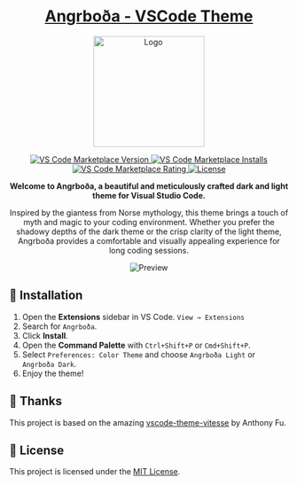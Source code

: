 <a href="https://marketplace.visualstudio.com/items?itemName=carlssonloke.angrboda"><h1 align="center">Angrboða - VSCode Theme</h1></a>

<p align="center">
  <img alt="Logo" src="https://github.com/user-attachments/assets/5b89e445-6397-49a3-936b-468bfb306548" width="200">
</p>

<p align="center">
  <a href="https://marketplace.visualstudio.com/items?itemName=carlssonloke.angrboda">
    <img alt="VS Code Marketplace Version" src="https://img.shields.io/visual-studio-marketplace/v/carlssonloke.angrboda?style=for-the-badge&labelColor=1e1e2e&color=f4b8e4">
  </a>
  <a href="https://marketplace.visualstudio.com/items?itemName=carlssonloke.angrboda">
    <img alt="VS Code Marketplace Installs" src="https://img.shields.io/visual-studio-marketplace/i/carlssonloke.angrboda?style=for-the-badge&labelColor=1e1e2e&color=f4b8e4">
  </a>
  <a href="https://marketplace.visualstudio.com/items?itemName=carlssonloke.angrboda">
    <img alt="VS Code Marketplace Rating" src="https://img.shields.io/visual-studio-marketplace/r/carlssonloke.angrboda?style=for-the-badge&labelColor=1e1e2e&color=f4b8e4">
  </a>
  <a href="https://github.com/lokecarlsson/Angrboda/blob/main/LICENSE">
    <img alt="License" src="https://img.shields.io/github/license/lokecarlsson/Angrboda?style=for-the-badge&labelColor=1e1e2e&color=f4b8e4">
  </a>
</p>

<p align="center">
  <strong>Welcome to Angrboða, a beautiful and meticulously crafted dark and light theme for Visual Studio Code.</strong>
</p>

<p align="center">
  Inspired by the giantess from Norse mythology, this theme brings a touch of myth and magic to your coding environment. Whether you prefer the shadowy depths of the dark theme or the crisp clarity of the light theme, Angrboða provides a comfortable and visually appealing experience for long coding sessions.
</p>

<p align="center">
<img alt="Preview" src="https://user-images.githubusercontent.com/14079937/110474445-f4ea7300-80df-11eb-88d3-db2bb57ac7e9.png">
</p>

## 🚀 Installation

1.  Open the **Extensions** sidebar in VS Code. `View → Extensions`
2.  Search for `Angrboða`.
3.  Click **Install**.
4.  Open the **Command Palette** with `Ctrl+Shift+P` or `Cmd+Shift+P`.
5.  Select `Preferences: Color Theme` and choose `Angrboða Light` or `Angrboða Dark`.
6.  Enjoy the theme!

## 🙏 Thanks

This project is based on the amazing [vscode-theme-vitesse](https://github.com/antfu/vscode-theme-vitesse) by Anthony Fu.

## 📄 License

This project is licensed under the [MIT License](LICENSE).
